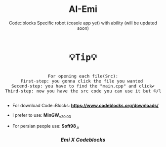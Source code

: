 <h1 align='center'>
  AI-Emi
  </h1>
<p align='center'> Code::blocks Specific robot (cosole app yet) with ability (will be updated soon) </p>
                                                            </>
                                                            
<pre align='center'>
                          <h1 align='center'><b>💡Tip💡</b></h1>
For opening each file(Src):
First-step: you gonna click the file you wanted 
Secend-step: you have to find the "main.cpp" and click✔
Third-step: now you have the src code you can use it but ©/lisense is stil here >‿¬
                                  </pre>
- For download Code::Blocks: **https://www.codeblocks.org/downloads/**
* I prefer to use: **MinGW**<sub>v20.03</sub>
+ For persian people use: **Soft98**<sub>.ir</sub>

<h3 align='center'><i>Emi X Codeblocks</i></h3>
